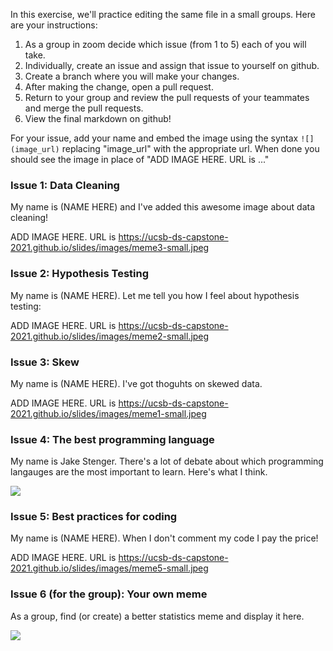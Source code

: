 In this exercise, we'll practice editing the same file in a small groups.  Here are your instructions:

1. As a group in zoom decide which issue (from 1 to 5) each of you will take.
2. Individually, create an issue and assign that issue to yourself on github.
3. Create a branch where you will make your changes.
4. After making the change, open a pull request.
5. Return to your group and review the pull requests of your teammates and merge the pull requests.
6. View the final markdown on github!


For your issue, add your name and embed the image using the syntax `![](image_url)` replacing "image_url" with the appropriate url. When done you should see the image in place of "ADD IMAGE HERE. URL is ..."

### Issue 1: Data Cleaning

My name is (NAME HERE) and I've added this awesome image about data cleaning!

ADD IMAGE HERE.  URL is https://ucsb-ds-capstone-2021.github.io/slides/images/meme3-small.jpeg

### Issue 2: Hypothesis Testing


My name is (NAME HERE).  Let me tell you how I feel about hypothesis testing:


ADD IMAGE HERE.  URL is https://ucsb-ds-capstone-2021.github.io/slides/images/meme2-small.jpeg

### Issue 3: Skew


My name is (NAME HERE).  I've got thoguhts on skewed data.


ADD IMAGE HERE.  URL is https://ucsb-ds-capstone-2021.github.io/slides/images/meme1-small.jpeg

### Issue 4: The best programming language

My name is Jake Stenger.  There's a lot of debate about which programming langauges are the most important to learn.  Here's what I think.

![](https://ucsb-ds-capstone-2021.github.io/slides/images/meme4-small.jpeg)

### Issue 5: Best practices for coding

My name is (NAME HERE).  When I don't comment my code I pay the price!

ADD IMAGE HERE.  URL is https://ucsb-ds-capstone-2021.github.io/slides/images/meme5-small.jpeg

### Issue 6 (for the group): Your own meme

As a group, find (or create) a better statistics meme and display it here.

![](https://ucsb-ds-capstone-2021.github.io/ds-memes-nri/meme.jfif)
